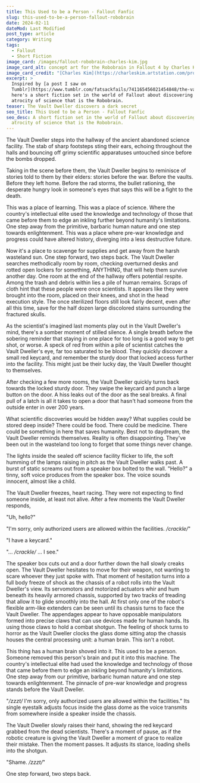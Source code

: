 ```yaml
---
title: This Used to be a Person - Fallout Fanfic
slug: this-used-to-be-a-person-fallout-robobrain
date: 2024-02-11
dateMod: Last Modified
post_type: article
category: Writing
tags:
  - Fallout
  - Short Fiction
image_card: /images/fallout-robobrain-charles-kim.jpg
image_card_alt: concept art for the Robobrain in Fallout 4 by Charles Kim
image_card_credit: "[Charles Kim](https://charleskim.artstation.com/projects/LDQR0)"
excerpt: >
  Inspired by [a post I saw on
  Tumblr](https://www.tumblr.com/fatsackfails/741165456021454848/the-vault-dweller-steps-into-the-hallway-of-the),
  here's a short fiction set in the world of Fallout about discovering the
  atrocity of science that is the Robobrain.
teaser: The Vault Dweller discovers a dark secret
seo_title: This Used to be a Person - Fallout Fanfic
seo_desc: A short fiction set in the world of Fallout about discovering the
  atrocity of science that is the Robobrain.
---
```

The Vault Dweller steps into the hallway of the ancient abandoned science facility. The stab of sharp footsteps sting their ears, echoing throughout the halls and bouncing off grimy scientific apparatuses untouched since before the bombs dropped.

Taking in the scene before them, the Vault Dweller begins to reminisce of stories told to them by their elders: stories before the war. Before the vaults. Before they left home. Before the rad storms, the bullet rationing, the desperate hungry look in someone's eyes that says this will be a fight to the death.

This was a place of learning. This was a place of science. Where the country's intellectual elite used the knowledge and technology of those that came before them to edge an inkling further beyond humanity's limitations. One step away from the primitive, barbaric human nature and one step towards enlightenment. This was a place where pre-war knowledge and progress could have altered history, diverging into a less destructive future.

Now it's a place to scavenge for supplies and get away from the harsh wasteland sun. One step forward, two steps back. The Vault Dweller searches methodically room by room, checking overturned desks and rotted open lockers for something, ANYTHING, that will help them survive another day. One room at the end of the hallway offers potential respite. Among the trash and debris within lies a pile of human remains. Scraps of cloth hint that these people were once scientists. It appears like they were brought into the room, placed on their knees, and shot in the head execution style. The once sterilized floors still look fairly decent, even after all this time, save for the half dozen large discolored stains surrounding the fractured skulls.

As the scientist's imagined last moments play out in the Vault Dweller's mind, there's a somber moment of stilled silence. A single breath before the sobering reminder that staying in one place for too long is a good way to get shot, or worse. A speck of red from within a pile of scientist catches the Vault Dweller's eye, far too saturated to be blood. They quickly discover a small red keycard, and remember the sturdy door that locked access further into the facility. This might just be their lucky day, the Vault Dweller thought to themselves.

After checking a few more rooms, the Vault Dweller quickly turns back towards the locked sturdy door. They swipe the keycard and punch a large button on the door. A hiss leaks out of the door as the seal breaks. A final pull of a latch is all it takes to open a door that hasn't had someone from the outside enter in over 200 years.

What scientific discoveries would be hidden away? What supplies could be stored deep inside? There could be food. There could be medicine. There could be something in here that saves humanity. Best not to daydream, the Vault Dweller reminds themselves. Reality is often disappointing. They've been out in the wasteland too long to forget that some things never change.

The lights inside the sealed off science facility flicker to life, the soft humming of the lamps raising in pitch as the Vault Dweller walks past. A burst of static screams out from a speaker box bolted to the wall. "Hello?" a tinny, soft voice produces from the speaker box. The voice sounds innocent, almost like a child.

The Vault Dweller freezes, heart racing. They were not expecting to find someone inside, at least not alive. After a few moments the Vault Dweller responds,

"Uh, hello?"

"I'm sorry, only authorized users are allowed within the facilities. _/*crackle/*_"

"I have a keycard."

"... _/*crackle/*_ ... I see."

The speaker box cuts out and a door further down the hall slowly creaks open. The Vault Dweller hesitates to move for their weapon, not wanting to scare whoever they just spoke with. That moment of hesitation turns into a full body freeze of shock as the chassis of a robot rolls into the Vault Dweller's view. Its servomotors and motorized actuators whir and hum beneath its heavily armored chassis, supported by two tracks of treading that allow it to glide smoothly into the hall. At first only one of the robot's flexible arm-like extenders can be seen until its chassis turns to face the Vault Dweller. The appendages appear to have opposable manipulators formed into precise claws that can use devices made for human hands. Its using those claws to hold a combat shotgun. The feeling of shock turns to horror as the Vault Dweller clocks the glass dome sitting atop the chassis houses the central processing unit: a human brain. This isn't a robot.

This thing has a human brain shoved into it. This used to be a person. Someone removed this person's brain and put it into this machine. The country's intellectual elite had used the knowledge and technology of those that came before them to edge an inkling beyond humanity's limitations. One step away from our primitive, barbaric human nature and one step towards enlightenment. The pinnacle of pre-war knowledge and progress stands before the Vault Dweller.

"_/*zzzt/*_ I'm sorry, only authorized users are allowed within the facilities." Its single eyestalk adjusts focus inside the glass dome as the voice transmits from somewhere inside a speaker inside the chassis.

The Vault Dweller slowly raises their hand, showing the red keycard grabbed from the dead scientists. There's a moment of pause, as if the robotic creature is giving the Vault Dweller a moment of grace to realize their mistake. Then the moment passes. It adjusts its stance, loading shells into the shotgun.

"Shame. _/*zzzt/*_"

One step forward, two steps back.
